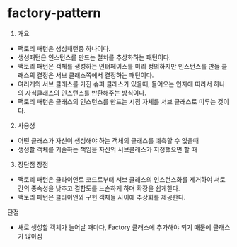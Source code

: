# factory-pattern

1. 개요
 - 팩토리 패턴은 생성패턴중 하나이다. 
 - 생성패턴은 인스턴스를 만드는 절차를 추상화하는 패턴이다.
 - 팩토리 패턴은 객체를 생성하는 인터페이스를 미리 정의하지만 인스턴스를 만들 클래스의 결정은 서브 클래스쪽에서 결정하는 패턴이다.
 - 여러개의 서브 클래스를 가진 슈퍼 클래스가 있을때, 들어오는 인자에 따라서 하나의 자식클래스의 인스턴스를 반환해주는 방식이다.
 - 팩토리 패턴은 클래스의 인스턴스를 만드는 시점 자체를 서브 클래스로 미루는 것이다.

2. 사용성 
 - 어떤 클래스가 자신이 생성해야 하는 객체의 클래스를 예측할 수 없을때
 - 생성할 객체를 기술하는 책임을 자신의 서브클래스가 지정했으면 할 때

3. 장단점
 장점 
 - 팩토리 패턴은 클라이언트 코드로부터 서브 클래스의 인스턴스화를 제거하여 서로 간의 종속성을 낮추고 결합도를 느슨하게 하며 확장을 쉽게한다.
 - 팩토리 패턴은 클라이언와 구현 객체들 사이에 추상화를 제공한다.

 단점
 - 새로 생성할 객체가 늘어날 때마다, Factory 클래스에 추가해야 되기 때문에 클래스가 많아짐
   
   
   
   
   
